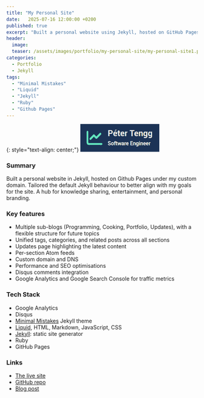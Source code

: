 ```yaml
---
title: "My Personal Site"
date:   2025-07-16 12:00:00 +0200
published: true
excerpt: "Built a personal website using Jekyll, hosted on GitHub Pages under a custom domain. Tailored the default setup to better serve my goals for the site."
header:
  image:
  teaser: /assets/images/portfolio/my-personal-site/my-personal-site1.png
categories:
  - Portfolio
  - Jekyll
tags:
  - "Minimal Mistakes"
  - "Liquid"
  - "Jekyll"
  - "Ruby"
  - "Github Pages"
---
```


{: style="text-align: center;"}
![Personal site image](/assets/images/portfolio/my-personal-site/my-personal-site1.png)

### Summary

Built a personal website in Jekyll, hosted on Github Pages under my custom domain. Tailored the default Jekyll behaviour to better align with my goals for the site. A hub for knowledge sharing, entertainment, and personal branding. 

### Key features

- Multiple sub-blogs (Programming, Cooking, Portfolio, Updates), with a flexible structure for future topics
- Unified tags, categories, and related posts across all sections
- Updates page highlighting the latest content
- Per-section Atom feeds
- Custom domain and DNS
- Performance and SEO optimisations
- Disqus comments integration
- Google Analytics and Google Search Console for traffic metrics

### Tech Stack

- Google Analytics
- Disqus
- <a href="https://mademistakes.com/work/jekyll-themes/minimal-mistakes/" target="_blank" rel="nofollow noopener noreferrer">Minimal Mistakes</a> Jekyll theme
- <a href="https://shopify.github.io/liquid/" target="_blank" rel="nofollow noopener noreferrer">Liquid</a>, HTML, Markdown, JavaScript, CSS
- <a href="https://jekyllrb.com/" target="_blank" rel="nofollow noopener noreferrer">Jekyll</a>: static site generator
- Ruby
- GitHub Pages

### Links
- [The live site](https://petertengg.com/)
- <a href="https://github.com/petertengg/petertengg.github.io" target="_blank" rel="nofollow noopener noreferrer">GitHub repo</a>
- [Blog post](/programming/my-personal-site-getting-to-know-jekyll)